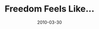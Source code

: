 ---
layout: media
category: media
title: "Freedom Feels Like..."
date: 2010-03-30
description: "What does freedom feel like?"
yt-embed-url: "//www.youtube.com/embed/msmIjK11pvA"
video: "http://s3.amazonaws.com/crossroads-media/other-media/video/FreedomInterviews.mp4"
video-poster: "http://s3.amazonaws.com/crossroads-media/images/FreedomInterviews-still.jpg"
---